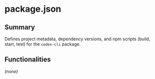# package.json

## Summary
Defines project metadata, dependency versions, and npm scripts (build, start, test)
for the `codex-cli` package.

## Functionalities
*(none)*